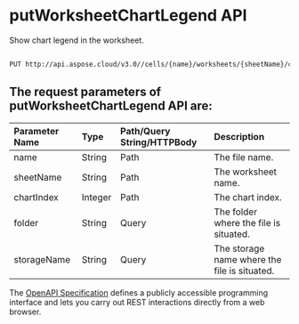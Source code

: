 # **putWorksheetChartLegend API**

Show chart legend in the worksheet. 

```bash

PUT http://api.aspose.cloud/v3.0//cells/{name}/worksheets/{sheetName}/charts/{chartIndex}/legend

```

## The request parameters of **putWorksheetChartLegend** API are: 

| Parameter Name | Type | Path/Query String/HTTPBody | Description | 
| :- | :- | :- |:- | 
|name|String|Path|The file name.|
|sheetName|String|Path|The worksheet name.|
|chartIndex|Integer|Path|The chart index.|
|folder|String|Query|The folder where the file is situated.|
|storageName|String|Query|The storage name where the file is situated.|


The [OpenAPI Specification](https://reference.aspose.cloud/cells/#/ChartsController/PutWorksheetChartLegend) defines a publicly accessible programming interface and lets you carry out REST interactions directly from a web browser.
